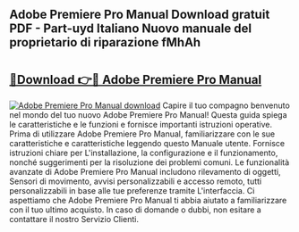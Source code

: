 ## Adobe Premiere Pro Manual Download gratuit PDF - Part-uyd Italiano Nuovo manuale del proprietario di riparazione fMhAh

# <h2><a href="http://dfgzo1e.blite.top/?on=Adobe+Premiere+Pro+Manual">🔗Download 👉🔴 Adobe Premiere Pro Manual</a></h2>

[![Adobe Premiere Pro Manual download](https://i.imgur.com/lujVjoI.png)](http://dfgzo1e.blite.top/?on=Adobe+Premiere+Pro+Manual)
Capire il tuo compagno benvenuto nel mondo del tuo nuovo Adobe Premiere Pro Manual! Questa guida spiega le caratteristiche e le funzioni e fornisce importanti istruzioni operative. Prima di utilizzare Adobe Premiere Pro Manual, familiarizzare con le sue caratteristiche e caratteristiche leggendo questo Manuale utente. Fornisce istruzioni chiare per L'installazione, la configurazione e il funzionamento, nonché suggerimenti per la risoluzione dei problemi comuni. Le funzionalità avanzate di Adobe Premiere Pro Manual includono rilevamento di oggetti, Sensori di movimento, avvisi personalizzabili e accesso remoto, tutti personalizzabili in base alle tue preferenze tramite L'interfaccia. Ci aspettiamo che Adobe Premiere Pro Manual ti abbia aiutato a familiarizzare con il tuo ultimo acquisto. In caso di domande o dubbi, non esitare a contattare il nostro Servizio Clienti.
